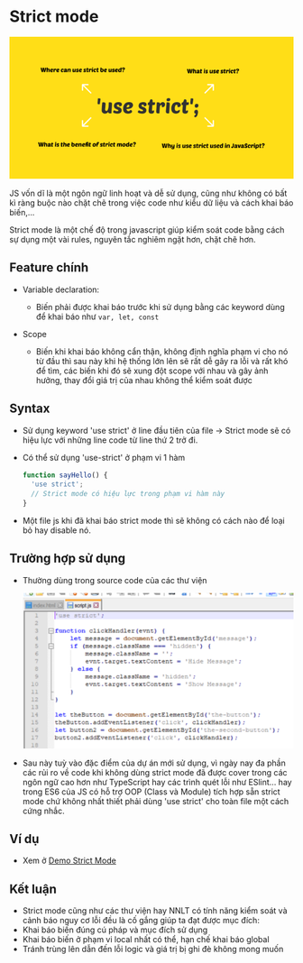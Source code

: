 # Strict mode

![](../images/use-strict-banner.png)

JS vốn dĩ là một ngôn ngữ linh hoạt và dễ sử dụng, cũng như không có bất kì ràng buộc nào chặt chẽ trong việc code như kiểu dữ liệu và cách khai báo biến,...

Strict mode là một chế độ trong javascript giúp kiểm soát code bằng cách sự dụng một vài rules, nguyên tắc nghiêm ngặt hơn, chặt chẽ hơn.

## Feature chính

- Variable declaration:

  - Biến phải được khai báo trước khi sử dụng bằng các keyword dùng để khai báo như `var, let, const`

- Scope
  - Biến khi khai báo không cẩn thận, không định nghĩa phạm vi cho nó từ đầu thì sau này khi hệ thống lớn lên sẽ rất dễ gây ra lỗi và rất khó để tìm, các biến khi đó sẽ xung đột scope với nhau và gây ảnh hưởng, thay đổi giá trị của nhau không thể kiểm soát được

## Syntax

- Sử dụng keyword 'use strict' ở line đầu tiên của file -> Strict mode sẽ có hiệu lực với những line code từ line thứ 2 trở đi.
- Có thể sử dụng 'use-strict' ở phạm vi 1 hàm

  ```js
  function sayHello() {
    'use strict';
    // Strict mode có hiệu lực trong phạm vi hàm này
  }
  ```

- Một file js khi đã khai báo strict mode thì sẽ không có cách nào để loại bỏ hay disable nó.

## Trường hợp sử dụng

- Thường dùng trong source code của các thư viện

  ![](../images/use-strict-example.png)

- Sau này tuỳ vào đặc điểm của dự án mới sử dụng, vì ngày nay đa phần các rủi ro về code khi không dùng strict mode đã được cover trong các ngôn ngữ cao hơn như TypeScript hay các trình quét lỗi như ESlint... hay trong ES6 của JS có hỗ trợ OOP (Class và Module) tích hợp sẵn strict mode chứ không nhất thiết phải dùng 'use strict' cho toàn file một cách cứng nhắc.

## Ví dụ

- Xem ở [Demo Strict Mode](./../_demo/strict-mode.js)

## Kết luận

- Strict mode cũng như các thư viện hay NNLT có tính năng kiểm soát và cảnh báo nguy cơ lỗi đều là cố gắng giúp ta đạt được mục đích:
- Khai báo biến đúng cú pháp và mục đích sử dụng
- Khai báo biến ở phạm vi local nhất có thể, hạn chế khai báo global
- Tránh trùng lên dẫn đến lỗi logic và giá trị bị ghi đè không mong muốn
